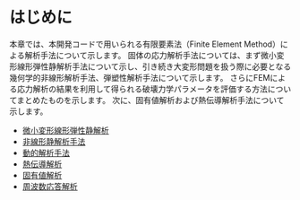 # はじめに

本章では、本開発コードで用いられる有限要素法（Finite Element
Method）による解析手法について示します。
固体の応力解析手法については、まず微小変形線形弾性静解析手法について示し、引き続き大変形問題を扱う際に必要となる幾何学的非線形解析手法、弾塑性解析手法について示します。
さらにFEMによる応力解析の結果を利用して得られる破壊力学パラメータを評価する方法についてまとめたものを示します。
次に、固有値解析および熱伝導解析手法について示します。

- [微小変形線形弾性静解析]()
- [非線形静解析手法]()
- [動的解析手法]()
- [熱伝導解析]()
- [固有値解析]()
- [周波数応答解析]()
